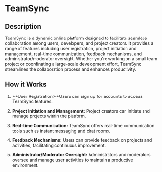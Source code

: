# TeamSync

## Description

TeamSync is a dynamic online platform designed to facilitate seamless collaboration among users, developers, and project creators. It provides a range of features including user registration, project initiation and management, real-time communication, feedback mechanisms, and administrator/moderator oversight. Whether you're working on a small team project or coordinating a large-scale development effort, TeamSync streamlines the collaboration process and enhances productivity.

## How it Works

1. **User Registration:**Users can sign up for accounts to access TeamSync features.

2. **Project Initiation and Management:** Project creators can initiate and manage projects within the platform.
   
3. **Real-time Communication:** TeamSync offers real-time communication tools such as instant messaging and chat rooms.
   
4. **Feedback Mechanisms:** Users can provide feedback on projects and activities, facilitating continuous improvement.
   
5. **Administrator/Moderator Oversight:** Administrators and moderators oversee and manage user activities to maintain a productive environment.
